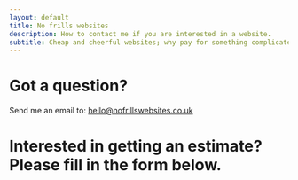 ```yaml
---
layout: default
title: No frills websites
description: How to contact me if you are interested in a website.
subtitle: Cheap and cheerful websites; why pay for something complicated if you don't need it.
---
```

# Got a question?

Send me an email to:
[hello@nofrillswebsites.co.uk](mailto:hello@nofrillswebsites.co.uk)

# Interested in getting an estimate? Please fill in the form below.
<div id="formkeep-embed" data-formkeep-url="https://formkeep.com/p/99a7248fdcfc4e23373efadf2eb67e5a?embedded=1"></div>

<script type="text/javascript" src="https://pym.nprapps.org/pym.v1.min.js"></script>
<script type="text/javascript" src="https://formkeep-production-herokuapp-com.global.ssl.fastly.net/formkeep-embed.js"></script>

<!-- Get notified when the form is submitted, add your own code below: -->
<script>
const formkeepEmbed = document.querySelector('#formkeep-embed')

formkeepEmbed.addEventListener('formkeep-embed:submitting', _event => {
  console.log('Submitting form...')
})

formkeepEmbed.addEventListener('formkeep-embed:submitted', _event => {
  console.log('Submitted form...')
})
</script>